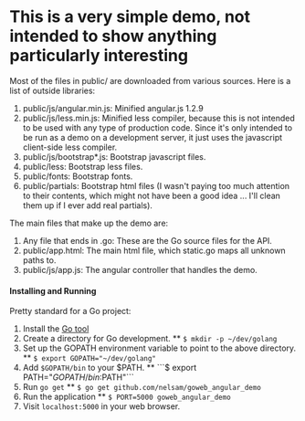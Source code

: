 # This is a very simple demo, not intended to show anything particularly interesting

Most of the files in public/ are downloaded from various
sources.  Here is a list of outside libraries:

1. public/js/angular.min.js: Minified angular.js 1.2.9
2. public/js/less.min.js: Minified less compiler, because this is not
   intended to be used with any type of production code.  Since it's
   only intended to be run as a demo on a development server, it just
   uses the javascript client-side less compiler.
3. public/js/bootstrap*.js: Bootstrap javascript files.
4. public/less: Bootstrap less files.
5. public/fonts: Bootstrap fonts.
6. public/partials: Bootstrap html files (I wasn't paying too much
   attention to their contents, which might not have been a good idea ...
   I'll clean them up if I ever add real partials).

The main files that make up the demo are:

1. Any file that ends in .go: These are the Go source files for the API.
2. public/app.html: The main html file, which static.go maps all
   unknown paths to.
3. public/js/app.js: The angular controller that handles the demo.

#### Installing and Running

Pretty standard for a Go project:

1. Install the [Go tool](http://golang.org/doc/install#install)
2. Create a directory for Go development.
** ```$ mkdir -p ~/dev/golang```
3. Set up the GOPATH environment variable to point to the above
   directory.
** ```$ export GOPATH="~/dev/golang"```
4. Add `$GOPATH/bin` to your $PATH.
** ```$ export PATH="$GOPATH/bin:$PATH"```
5. Run `go get`
** ```$ go get github.com/nelsam/goweb_angular_demo```
6. Run the application
** ```$ PORT=5000 goweb_angular_demo```
7. Visit `localhost:5000` in your web browser.
